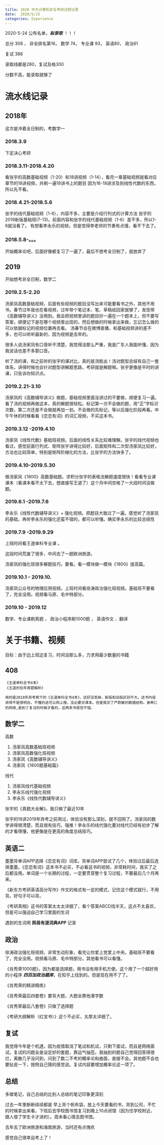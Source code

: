 ```yaml
---
title: 2020 中大计算机非全考研过程记录  
date:  2020/5/25
categories: Experience
---
```


2020-5-24 公布名单，***拟录取*** ！！！

总分 308 ， 非全排名第16，
数学 74，
专业课 93，
英语80，
政治61

复试 388

录取线都是280，复试及格300

分数不高，能录取就够了

# 流水线记录
## 2018年
这次是冲着全日制的，考数学一
### 2018.3.9

下定决心考研
###  2018.3.11-2018.4.20 

看张宇的高数基础视频（1-20）和18讲视频（1-14），看完一章基础视频就看对应章节的18讲视频，并刷一遍18讲书上的题目
因为16-18讲涉及到线性代数的东西，所以先不看。
###  2018.4.21-2018.5.6

张宇的线代基础视频（1-6），内容不多，主要是介绍行列式的计算方法
张宇的2019新版基础班(7-13)。前面内容和张宇的线代基础视频（1-6）差不多，所以1-6就没看了。
有想看李永乐的视频，但是觉得李老师的节奏有点慢，看不下去了。

###  2018.5.8-。。。

开始概率论吧，后面好像都复习了一遍了，最后不想考全日制了，就放弃了

## 2019
开始想考非全日制，数学二
###   2019.2.5-2.20 

汤家凤高数基础视频，后面有些视频的题目没写出来可能要看书之外，其他不用书。春节过年我也在看视频，过年带个笔记本、笔、草稿纸回家就够了，发现带《高数辅导讲义》没用到。我会把视频里讲的题目抄一遍在一个题本上，但不要写答案，顺便记下是在哪个视频里出现的，然后想做的时候拿出来做，忘记怎么做的可以依据标记的视频位置再去看。
汤春节会在微博直播，和基础视频讲的差不多，也可以听听最新的，因为视频是去年的。

很多人说汤家凤有口音听不清楚，我觉得没那么严重，我是广东人我能听懂，因为我说话也差不多那口音。

听了汤的课，和之前听的张宇的课对比，真的是汤胜出！汤对题型总结有自己一套体系，讲得时候也会针对题型讲解题思路，考研就是解题嘛。张宇更像是平时的讲课，只告诉你知识点。

###   2019.2.21-3.10

汤家凤的《高数辅导讲义》做题，基础视频里面没讲过的不要做，顺便复习一遍。看了汤的视频再做这本，真的解题很轻松。标记第一次不会做的题，用“正”字标识次数，第二次还是不会做就再加一划。不会做的先标记，等以后强化阶段再看。中午午休的时候看看《恋恋有词》的词汇视频，不买这本书。

###  2019.3.12 -2019.4.10 

汤家凤《线性代数》基础班视频。后面的线性关系比较难理解。张宇的线代视频也看过，感觉前面行列式、矩阵张宇讲得比较好，后面矩阵和二次型汤家凤比较好，方法也比较简单，特别是矩阵阶梯化的方法，比张宇的方法快多了。

###  2019.4.10-2019.5.30 
做汤家凤《1800》高数基础题。求积分张宇的表格法解题速度很快！看看专业课课本（看课本看不太下去，想直接写王道了）这个月中间空格了一大段时间没做题。
###   2019.6.1 -2019.7.6 
李永乐《线性代数辅导讲义》+ 强化视频。把题目大致过了一遍。感觉听了汤家凤的基础，再听李永乐的强化还蛮不错的，都可以听懂。确实李永乐的比较总结性
###   2019.7.9 -2019.9.29 
上班时间看王道单科专业课 。

这段时间荒废了很多，中间去了一趟欧洲旅游。

汤家凤的强化班很多解题技巧，要看。看一模块做一模块《1800》提高篇。

###  2019.10.1 - 2019.10. 
汤家凤公众号的物理应用视频。上班时间看徐涛政治强化班视频。基础班不要看了，完全没用。视频看马原、毛中特部分。

###   2019.10 - 2019.12
数学、专业课刷真题 ， 政治小程序刷1000题 ， 英语作文 、翻译

# 关于书籍、视频
目标：由于边上班边复习，时间没那么多，力求用最少数量的书籍

## 408
    《王道单科全书4本》
    《王道的往年真题解析》

    用的是2018年弃考剩下的《王道单科全书4本》，还好没丢掉，新版和旧版区别不大。这书内容讲得不是很明白，不懂的话可以网上搜，没必要买课本。但是我买了严蔚敏的数据结构，谢希仁的网络,是到了复试的时候才看的，这两本书感觉不错。


## 数学二
高数
1. 汤家凤高数基础班视频
2. 汤家凤高数强化班视频
3. 汤家凤《高数辅导讲义》
4. 汤家凤《1800题基础篇》

线代
1. 汤家凤线代基础视频
2. 李永乐线代强化视频 
3. 李永乐《线性代数辅导讲义》


张宇的《真题大全解》。我只做了最近10年

张宇的18讲2019年弃考之前用过，体验没有那么深刻，就不回购了。汤家凤的数学讲得很清楚，而且很有技巧，强推！李永乐的线代强化要对线代已经有初步了解的才看得懂，他更像是在更高的角度总结技巧。

## 英语二
墨墨背单词APP选择《恋恋有词》词库。背单词APP尝试了几个，体验过后最后选择墨墨。《恋恋有词》这本书不必买，不必看这书的视频，非常耗时间，我买了之后都没用。单词是一个长期的过程，一定要贯穿整个复习过程，不要最后几个月再来。

《新东方考研英语高分写作》作文的格式有一定的模式，记住这个模式就行，不用背。好句子可以背。

《考研真相》这书的答案太太太详细了，看个答案ABCD找半天，这点不太喜欢，但是可以强迫自己学习里面的生词

遇到的生词用 **网易有道词典APP** 记录


## 政治
徐涛政治强化班视频，非常生动形象，看完让你爱上党爱上中央。基础班不要看了，完全没用。视频看马原、毛中特部分。其他看书可以看懂。

《肖秀荣1000题》，因为都是选择题，用书没有用手机方便。这个用了一个超好用的小程序 ***四百加政治题库***，在知乎上找到的。但是现在用不了了。

《肖秀荣的精讲精练》 

《肖秀荣最后四套卷》要背大题，大题全靠他凑字数

《肖秀荣最后八套卷》只做了选择题

《考研大纲解析（红宝书）》这个不必买，太厚太详细了。


## 复试
我觉得今年是个机遇，因为疫情取消了笔试和机试，只剩下面试，而且是网络面试。复试的问题全是设定好的套题，靠运气抽签。我抽到的题自己觉得回答得很烂，离散几乎没问到，问到了数二不考的概率论和曲面，直接不会。其他题不会也要扯皮一下，按照自己猜的感觉说。复试内容要增加概率论这一项了。

## 总结
多做笔记，自己总结的比别人总结的笔记印象更深刻

过去一年里断断续续都是 早上背个帆布袋，放上今天要看的书，背到公司，不忙的时候拿出来看，下班后去学校图书馆复习到晚上10点闭馆（因为住学校附近，跟人借了学生卡才进的）。周末看心情去图书馆。

去年去了欧洲旅游和海南旅游，当时还有点愧疚

感觉自己很幸运考上了！